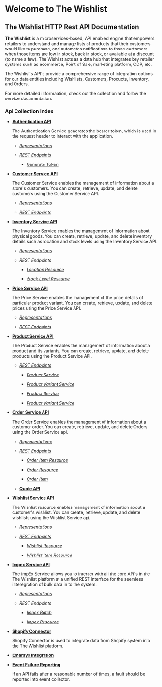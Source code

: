 # **Welcome to The Wishlist**


## **The Wishlist HTTP Rest API Documentation**

**The Wishlist**  is a microservices-based, API enabled engine that empowers retailers to understand and manage lists of products that their customers would like to purchase, and automates notifications to those customers when those items are low in stock, back in stock, or available at a discount (to name a few).  The Wishlist acts as a data hub that integrates key retailer systems such as ecommerce, Point of Sale, marketing platform, CDP, etc.  

The Wishlist's API's provide a comprehensive range of integration options for our data entities including Wishlists, Customers, Products, Inventory, and Orders. 

For more detailed informaation, check out the collection and follow the service documentation.


### Api Collection Index


- [**Authentication API**](authenticationsvcApi.md#authentication-api)	

	The Authentication Service generates the bearer token, which is used in the request header to interact with the application.
	
	- [*Representations*](authenticationsvcApi.md#representations)

	- [*REST Endpoints*](authenticationsvcApi.md#rest-endpoints)

		- [Generate Token](authenticationsvcApi.md#generate-token)
  
		

- [**Customer Service API**](customersvcApi.md#customer-api)
  
  The Customer Service enables the management of information about a store's customers. You can create, retrieve, update, and delete customers using the Customer Service API.
  
    - [*Representations*](customersvcApi.md#representations)
  
    - [*REST Endpoints*](customersvcApi.md#rest-endpoints)
  


- [**Inventory Service API**](inventorySvcAPI.md#inventory-api)
  
  The Inventory Service enables the management of information about physical goods. You can create, retrieve, update, and delete inventory details such as location and stock levels using the Inventory Service API.


    - [*Representations*](inventorySvcAPI.md#representations)
    
    - [*REST Endpoints*](inventorySvcAPI.md#rest-endpoints)
    
      - [*Location Resource*](inventorySvcAPI.md#location-resource)

      - [*Stock Level Resource*](inventorySvcAPI.md#stock-level-resource)


<!-- - [**Merchant Service API**](merchantsSvcAPI.md#merchants-api)
  
  The Merchants Service enables the management of information about a merchant and their stores. You can create, retrieve, update, and delete merchants using the Merchant Service API.

  - [*Representations*](merchantsSvcAPI.md#representations)

  - [*REST Endpoints*](merchantsSvcAPI.md#rest-endpoints)
    
    - [*Merchant Resource*](merchantsSvcAPI.md#merchant-resource)
    
    - [*Plan Resource*](merchantsSvcAPI.md#plan-resource)
    
    - [*Store Resource*](merchantsSvcAPI.md#store-resource)
    
    - [*Store Config Resource*](merchantsSvcAPI.md#store-config-resource) -->

  
- [**Price Service API**](priceSvcAPI.md#price-api)
  
  The Price Service enables the management of the price details of particular product variant. You can create, retrieve, update, and delete prices using the Price Service API.

    - [*Representations*](priceSvcAPI.md#representations)

    - [*REST Endpoints*](priceSvcAPI.md#rest-endpoints)


- [**Product Service API**](productsvcAPI.md#product-api)

    The Product Service enables the management of information about a product and its variants. You can create, retrieve, update, and delete products using the Product Service API.
    
  - [*REST Endpoints*](productsvcAPI.md#rest-endpoints)

      - [*Product Service*](productsvcAPI.md#product-service)
         
      - [*Product Variant Service*](productsvcAPI.md#product-variant-service)
     
       - [*Product Service*](productsvcAPI.md#product-service)
     
       - [*Product Variant Service*](productsvcAPI.md#product-variant-service)
     

- [**Order Service API**](ordersSvcApi.md#order-svc-api)

    The Order Service enables the management of information about a customer order. You can create, retrieve, update, and delete Orders using the Order Service api.

    - [*Representations*](ordersSvcApi.md#representations)

    - [*REST Endpoints*](ordersSvcApi.md#rest-endpoints)

      - [*Order Item Resource*](ordersSvcApi.md#order-item-resource)

      - [*Order Resource*](ordersSvcApi.md#order-resource)

      - [*Order Item*](ordersSvcApi.md#order-item)

    - [**Quote API**](quotesvcApi.md#Quote-api)

- [**Wishlist Service API**](wishlistSvcAPI.md#wishlist-api)
  
  The Wishlist resource enables management of information about a customer's wishlist. You can create, retrieve, update, and delete wishlists using the Wishlist Service api.

   - [*Representations*](wishlistSvcAPI.md#representations)

  - [*REST Endpoints*](wishlistSvcAPI.md#rest-endpoints)

    - [*Wishlist Resource*](wishlistSvcAPI.md#wishlist-resource)

    - [*Wishlist Item Resource*](wishlistSvcAPI.md#wishlist-item-resource)
 


- [**Impex Service API**](impexAPI.md#impex-api)

    The ImpEx Service allows you to interact with all the core API's in the The Wishlist platform at a unified REST interface for the seemless interegration of bulk data in to the system. 

  - [*Representations*](impexAPI.md#representations)

  - [*REST Endpoints*](impexAPI.md#rest-endpoints)

    - [*Impex Batch*](impexAPI.md#impex-resource)

    - [*Impex Resource*](impexAPI.md#impex-resource)



- [**Shopify Connector**](ShopifyConnector.md#shopify-connect)
  
  Shopify Connector is used to integrate data from  Shopify system into the The Wishlist platform.

<!-- - [**Event Collector**](eventcollectorAPI.md#event-collector-api)

    The event collector API is employed for enabling various events and campains that pertain to a customer.
    
    - [*Representations*](eventcollectorAPI.md#representations)

    - [*REST Endpoints*](eventcollectorAPI.md#rest-endpoints)

      - [*Events  Resource*](eventcollectorAPI.md#events--resource)

      - [*Event Subscription Resource*](eventcollectorAPI.md#event-subscription-resource) -->

<!-- 
- [**Platform Generated Events**](platformgeneratedevents.md#platform-generated-messages)
 -->

- [**Emarsys Integration**](emarsysIntegration.md#emarsys-integration)

- [**Event Failure Reporting**](apiFails.md#event-collector-api)

     If an API fails after a reasonable number of times, a fault should be reported into event collector.

